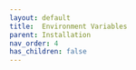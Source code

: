 ```yaml
---
layout: default 
title:  Environment Variables
parent: Installation
nav_order: 4
has_children: false
---
```

